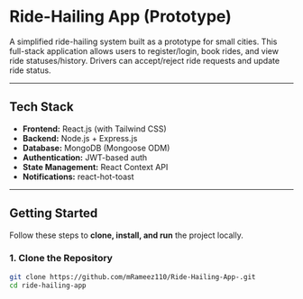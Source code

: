 # Ride-Hailing App (Prototype)

A simplified ride-hailing system built as a prototype for small cities. This full-stack application allows users to register/login, book rides, and view ride statuses/history. Drivers can accept/reject ride requests and update ride status.

---

##  Tech Stack

- **Frontend:** React.js (with Tailwind CSS)
- **Backend:** Node.js + Express.js
- **Database:** MongoDB (Mongoose ODM)
- **Authentication:** JWT-based auth
- **State Management:** React Context API
- **Notifications:** react-hot-toast

---

## Getting Started

Follow these steps to **clone, install, and run** the project locally.

### 1. Clone the Repository

```bash
git clone https://github.com/mRameez110/Ride-Hailing-App-.git
cd ride-hailing-app
```
